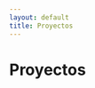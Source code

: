 ```yaml
---
layout: default
title: Proyectos 
---
```


# Proyectos

<!-- 
[Anime](Proyecto/Anime/index.html)

[Metros](Proyecto/Metros/index.html) -->